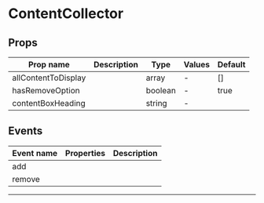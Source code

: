 # ContentCollector

## Props

| Prop name           | Description | Type    | Values | Default |
| ------------------- | ----------- | ------- | ------ | ------- |
| allContentToDisplay |             | array   | -      | []      |
| hasRemoveOption     |             | boolean | -      | true    |
| contentBoxHeading   |             | string  | -      |         |

## Events

| Event name | Properties | Description |
| ---------- | ---------- | ----------- |
| add        |            |
| remove     |            |

---
